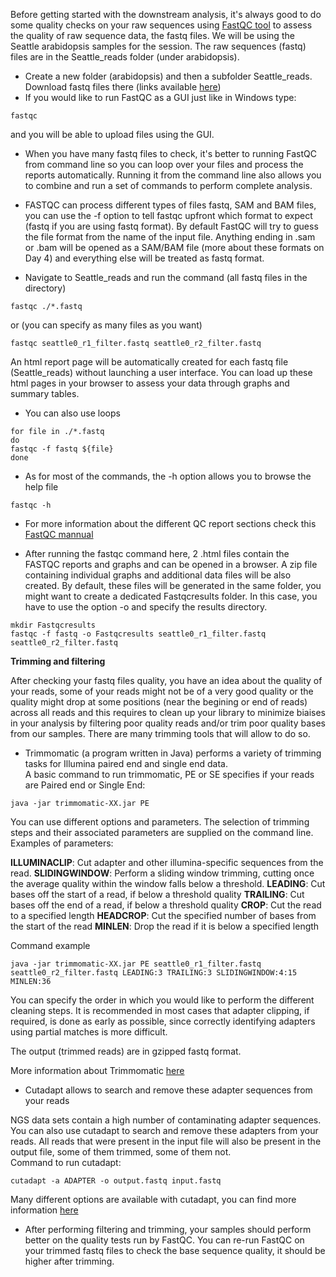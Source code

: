 Before getting started with the downstream analysis, it's always good to do some quality checks on your raw sequences using [FastQC tool](https://www.bioinformatics.babraham.ac.uk/projects/fastqc/) to assess the quality of raw sequence data, the fastq files.
We will be using the  Seattle arabidopsis samples for the session. The raw sequences (fastq) files are in the Seattle_reads folder (under arabidopsis). 

* Create a new folder (arabidopsis) and then a subfolder Seattle_reads. Download fastq files there (links available [here](https://github.com/bixcop18/module_3_intro_NGS/blob/master/arabidopsis/Files.md))
* If you would like to run FastQC as a GUI just like in Windows type:

```
fastqc 
```
and you will be able to upload files using the GUI.

* When you have many fastq files to check, it's better to running FastQC from command line so you can loop over your files and process the reports automatically. Running it from the command line also allows you to combine and run a set of commands to perform complete analysis.
* FASTQC can process different types of files fastq, SAM and BAM files, you can use the -f option to tell fastqc upfront which format to expect (fastq if you are using fastq format). By default FastQC will try to guess the file format from the name of the input file. Anything 
ending in .sam or .bam will be opened as a SAM/BAM file (more about these formats on Day 4) and everything else will be treated as fastq format.

* Navigate to Seattle_reads and run the command (all fastq files in the directory)

```
fastqc ./*.fastq
```
or (you can specify as many files as you want)

```
fastqc seattle0_r1_filter.fastq seattle0_r2_filter.fastq
```
An html report page will be automatically created for each fastq file (Seattle_reads) without launching a user interface. You can load up these html pages in your browser to assess your data through graphs and summary tables.

* You can also use loops

```
for file in ./*.fastq
do
fastqc -f fastq ${file}
done
```

* As for most of the commands, the -h option allows you to browse the help file
```
fastqc -h
```

* For more information about the different QC report sections check this [FastQC mannual](https://dnacore.missouri.edu/PDF/FastQC_Manual.pdf)

* After running the fastqc command here, 2 .html files contain the FASTQC reports and graphs and can be opened in a browser. A zip file containing individual graphs and additional data files will be also created. By default, these files will be generated in the same folder, you might want to create a dedicated Fastqcresults folder. In this case, you have to use the option -o and specify the results directory.

```
mkdir Fastqcresults
fastqc -f fastq -o Fastqcresults seattle0_r1_filter.fastq seattle0_r2_filter.fastq
```
**Trimming and filtering**

After checking your fastq files quality, you have an idea about the quality of your reads, some of your reads might not be of a very good quality or the quality might drop at some positions (near the begining or end of reads) across all reads and this requires to clean up your library to minimize biaises in your analysis by  filtering poor quality reads and/or trim poor quality bases from our samples. There are many trimming tools that will allow to do so. 

* Trimmomatic (a program written in Java) performs a variety of trimming tasks for Illumina paired end and single end data. <br/>
A basic command to run trimmomatic, PE or SE specifies if your reads are Paired end or Single End:

```
java -jar trimmomatic-XX.jar PE 
```
You can use different options and parameters. The selection of trimming steps and their associated parameters are supplied on the command line.
Examples of parameters:

  **ILLUMINACLIP**: Cut adapter and other illumina-specific sequences from the read.
  **SLIDINGWINDOW**: Perform a sliding window trimming, cutting once the average quality within the window falls below a threshold.
  **LEADING**: Cut bases off the start of a read, if below a threshold quality
  **TRAILING**: Cut bases off the end of a read, if below a threshold quality
  **CROP**: Cut the read to a specified length
  **HEADCROP**: Cut the specified number of bases from the start of the read
  **MINLEN**: Drop the read if it is below a specified length <br/>
  
Command example
```
java -jar trimmomatic-XX.jar PE seattle0_r1_filter.fastq seattle0_r2_filter.fastq LEADING:3 TRAILING:3 SLIDINGWINDOW:4:15 MINLEN:36
```



You can specify the order in which you would like to perform the different cleaning steps. It is recommended in most cases that adapter clipping, if required, is done as early as possible, since correctly identifying adapters using partial matches is more difficult.


The output (trimmed reads) are in gzipped fastq format.

More information about Trimmomatic [here](http://www.usadellab.org/cms/?page=trimmomatic)


* Cutadapt allows to search and remove these adapter sequences from your reads

NGS data sets contain a high number of contaminating adapter sequences. You can also use cutadapt to search and remove these adapters from your reads. All reads that were present in the input file will also be present in the output file, some of them trimmed, some of them not. <br/>
Command to run cutadapt:
```
cutadapt -a ADAPTER -o output.fastq input.fastq
```
Many different options are available with cutadapt, you can find more information [here](https://cutadapt.readthedocs.io/en/stable/)

* After performing filtering and trimming, your samples should perform better on the quality tests run by FastQC. You can re-run FastQC on your trimmed fastq files to check the base sequence quality, it should be higher after trimming.
